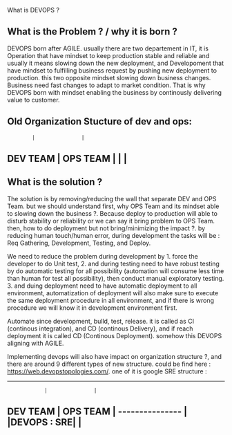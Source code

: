 What is DEVOPS ? 

What is the Problem ? / why it is born ? 
--------------------------------------------
DEVOPS born after AGILE. usually there are two departement in IT, it is Operation that have mindset to keep production stable and reliable and usually it means slowing down the new deployment, and Developoment that have mindset to fulfilling business request by pushing new deployment to production. this two opposite mindset slowing down business changes. Business need fast changes to adapt to market condition. That is why DEVOPS born with mindset enabling the business by continously delivering value to customer. 

Old Organization Stucture of dev and ops:
-----------------------------
            |               |
DEV TEAM    |   OPS TEAM    |
            |               |
-----------------------------

What is the solution ? 
--------------------------------------------
The solution is by removing/reducing the wall that separate DEV and OPS Team. but we should understand first, why OPS Team and its mindset able to slowing down the business ?. Because deploy to production will able to disturb stability or reliability or we can say it bring problem to OPS Team. then, how to do deployment but not bring/minimizing the impact ?. by reducing human touch/human error, during development the tasks will be : Req Gathering, Development, Testing, and Deploy. 

We need to reduce the problem during development by 
    1. force the developer to do Unit test, 
    2. and during testing need to have robust testing by do automatic testing for all possibility (automation will consume less time than human for test all possibility), then conduct manual exploratory testing. 
    3. and duing deployment need to have automatic deployment to all environment, automatization of deployment will also make sure to execute the same deployment procedure in all environment, and if there is wrong procedure we will know it in development environment first.

Automate since development, bulld, test, release. it is called as CI (continous integration), and CD (continous Delivery), and if reach deployment it is called CD (Continous Deployment). somehow this DEVOPS aligning with AGILE. 

Implementing devops will also have impact on organization structure ?, and there are around 9 different types of new structure. could be find here : https://web.devopstopologies.com/. one of it is google SRE structure : 

---------------------------------
                |               |
DEV TEAM        |   OPS TEAM    |
        ---------------         |
        |DEVOPS :  SRE|         |
---------------------------------